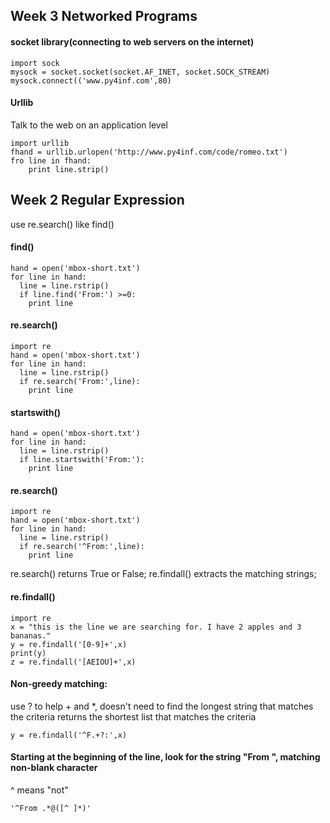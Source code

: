 ## Week 3 Networked Programs
#### socket library(connecting to web servers on the internet)

```
import sock
mysock = socket.socket(socket.AF_INET, socket.SOCK_STREAM)
mysock.connect(('www.py4inf.com',80)

```
#### Urllib
Talk to the web on an application level
```
import urllib
fhand = urllib.urlopen('http://www.py4inf.com/code/romeo.txt')
fro line in fhand:
	print line.strip()
```

## Week 2 Regular Expression
use re.search() like find()


#### find()
```
hand = open('mbox-short.txt')
for line in hand:
  line = line.rstrip()
  if line.find('From:') >=0:
    print line
```

#### re.search()

```
import re
hand = open('mbox-short.txt')
for line in hand:
  line = line.rstrip()
  if re.search('From:',line):
    print line
```

#### startswith()

```
hand = open('mbox-short.txt')
for line in hand:
  line = line.rstrip()
  if line.startswith('From:'):
    print line
```

#### re.search()
```
import re
hand = open('mbox-short.txt')
for line in hand:
  line = line.rstrip()
  if re.search('^From:',line):
    print line
```

re.search() returns True or False;
re.findall() extracts the matching strings;

#### re.findall()
```
import re
x = "this is the line we are searching for. I have 2 apples and 3 bananas."
y = re.findall('[0-9]+',x)
print(y)
z = re.findall('[AEIOU]+',x)
```

#### Non-greedy matching: 
use ? to help + and *, doesn't need to find the longest string that matches the criteria
returns the shortest list that matches the criteria

```
y = re.findall('^F.+?:',x)
```

#### Starting at the beginning of the line, look for the string "From ", matching non-blank character
^ means "not"

```
'^From .*@([^ ]*)'
```

